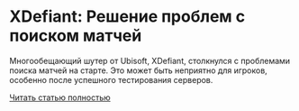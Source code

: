 # XDefiant: Решение проблем с поиском матчей



Многообещающий шутер от Ubisoft, XDefiant, столкнулся с проблемами поиска матчей на старте. Это может быть неприятно для игроков, особенно после успешного тестирования серверов.

[Читать статью полностью](https://xyberbara.com/gaming/cant-find-xdefiant/)
